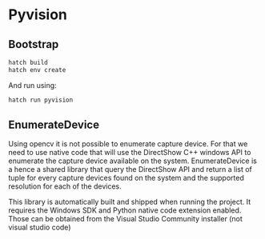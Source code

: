 # Pyvision

## Bootstrap

```sh
hatch build
hatch env create
```

And run using:
```sh
hatch run pyvision
```

## EnumerateDevice

Using opencv it is not possible to enumerate capture device.
For that we need to use native code that will use the DirectShow C++ windows API
to enumerate the capture device available on the system.
EnumerateDevice is a hence a shared library that query the DirectShow API and return
a list of tuple for every capture devices found on the system and the supported resolution
for each of the devices.

This library is automatically built and shipped when running the project.
It requires the Windows SDK and Python native code extension enabled.
Those can be obtained from the Visual Studio Community installer (not visual studio code)